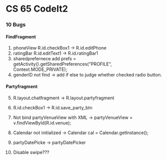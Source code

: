 ﻿# CS 65 CodeIt2

### 10 Bugs

#### FindFragment 
1. phoneView R.id.checkBox1 -> R.id.editPhone
2. ratingBar R.id.editText1 -> R.id.ratingBar1
3. sharedprefernece add prefs = getActivity().getSharedPreferences("PROFILE", Context.MODE_PRIVATE);
4. genderID not find -> add if else to judge whether checked radio button.


#### Partyfragment 
5. R.layout.chatfragment -> R.layout.partyfragment
6. R.id.checkBox1 -> R.id.save_party_btn
7. Not bind partyVenueView with XML ->  partyVenueView = v.findViewById(R.id.venue);
8. Calendar not initialized -> Calendar cal = Calendar.getInstance();
9. partyDatePicke -> partyDatePicker

10. Disable swipe???

